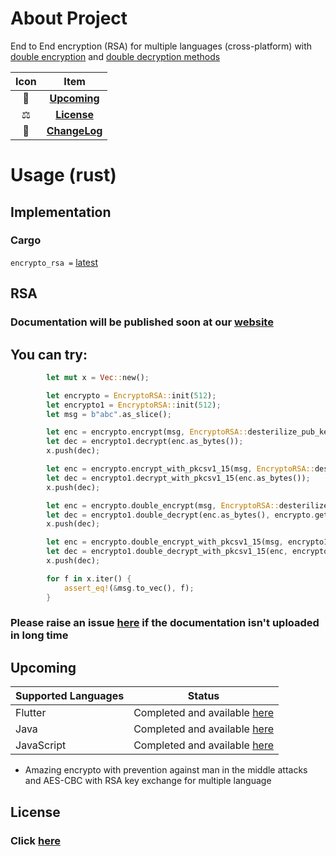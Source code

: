 # About Project
End to End encryption (RSA) for multiple languages (cross-platform) with [double encryption](https://www.ssdd.dev/ssdd/zot/crypto/posts/rsa#doubleenc) and [double decryption methods](https://www.ssdd.dev/ssdd/zot/crypto/posts/rsa#doubledec)

| Icon |             Item              |
|:----:|:-----------------------------:|
|  🥳  |   [**Upcoming**](#Upcoming)   |
|  ⚖️  |    [**License**](#License)    |
|  📝  | [**ChangeLog**](CHANGELOG.md) |

# Usage (rust)

## Implementation
### Cargo
`encrypto_rsa =` [latest](https://crates.io/crates/encrypto_rsa)


## RSA


### Documentation will be published soon at our [website](https://www.ssdd.dev/zot/crypto/rsa/rust)

## You can try:

```rust
        let mut x = Vec::new();

        let encrypto = EncryptoRSA::init(512);
        let encrypto1 = EncryptoRSA::init(512);
        let msg = b"abc".as_slice();

        let enc = encrypto.encrypt(msg, EncryptoRSA::desterilize_pub_key(encrypto1.get_sterilized_pub_key())).unwrap();
        let dec = encrypto1.decrypt(enc.as_bytes());
        x.push(dec);

        let enc = encrypto.encrypt_with_pkcsv1_15(msg, EncryptoRSA::desterilize_pub_key(encrypto1.get_sterilized_pub_key())).unwrap();
        let dec = encrypto1.decrypt_with_pkcsv1_15(enc.as_bytes());
        x.push(dec);

        let enc = encrypto.double_encrypt(msg, EncryptoRSA::desterilize_pub_key(encrypto1.get_sterilized_pub_key())).unwrap();
        let dec = encrypto1.double_decrypt(enc.as_bytes(), encrypto.get_public_key());
        x.push(dec);

        let enc = encrypto.double_encrypt_with_pkcsv1_15(msg, encrypto1.pbl.clone()).unwrap();
        let dec = encrypto1.double_decrypt_with_pkcsv1_15(enc, encrypto.pbl.clone());
        x.push(dec);

        for f in x.iter() {
            assert_eq!(&msg.to_vec(), f);
        }
```

### Please raise an issue [here](https://github.com/zotcrypto/encrypto-rsa/issues) if the documentation isn't uploaded in long time

## Upcoming

| Supported Languages | Status                                                                                                    |
|---------------------|-----------------------------------------------------------------------------------------------------------|
| Flutter             | Completed and available [here](https://github.com/ssddcodes/stunning-encrypto/edit/encrypto/tree/flutter) |
| Java                | Completed and available [here](https://github.com/ssddcodes/stunning-encrypto/)                           |
| JavaScript          | Completed and available [here](https://github.com/ssddcodes/stunning-encrypto/edit/encrypto/tree/js)      |

* Amazing encrypto with prevention against man in the middle attacks and AES-CBC with RSA key exchange for multiple language

## License

### Click [here](https://github.com/ssddcodes/stunning-encryptio/blob/encrypto/LICENSE.md)
